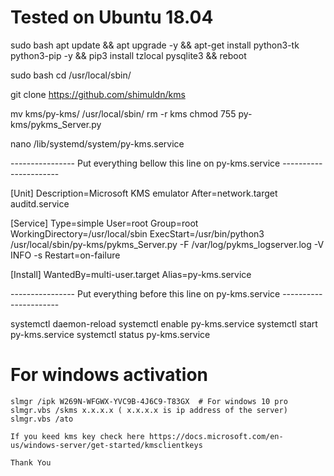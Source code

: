 


# Tested on Ubuntu 18.04

sudo bash
apt update && apt upgrade -y && apt-get install python3-tk python3-pip -y && pip3 install tzlocal pysqlite3 && reboot

sudo bash
cd /usr/local/sbin/

git clone https://github.com/shimuldn/kms

mv kms/py-kms/ /usr/local/sbin/
rm -r kms
chmod 755 py-kms/pykms_Server.py


nano /lib/systemd/system/py-kms.service

---------------- Put everything bellow this line on py-kms.service ----------------------

[Unit]
Description=Microsoft KMS emulator
After=network.target auditd.service

[Service]
Type=simple
User=root
Group=root
WorkingDirectory=/usr/local/sbin
ExecStart=/usr/bin/python3 /usr/local/sbin/py-kms/pykms_Server.py -F /var/log/pykms_logserver.log -V INFO -s
Restart=on-failure

[Install]
WantedBy=multi-user.target
Alias=py-kms.service

---------------- Put everything before this line on py-kms.service ----------------------


systemctl daemon-reload
systemctl enable py-kms.service
systemctl start py-kms.service
systemctl status py-kms.service




# For windows activation
```
slmgr /ipk W269N-WFGWX-YVC9B-4J6C9-T83GX  # For windows 10 pro
slmgr.vbs /skms x.x.x.x ( x.x.x.x is ip address of the server)
slmgr.vbs /ato
  ```


```
If you keed kms key check here https://docs.microsoft.com/en-us/windows-server/get-started/kmsclientkeys

Thank You
